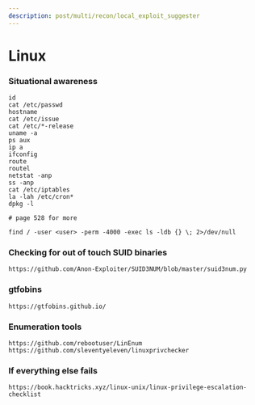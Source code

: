 ```yaml
---
description: post/multi/recon/local_exploit_suggester
---
```


# Linux

### Situational awareness

```text
id
cat /etc/passwd
hostname
cat /etc/issue
cat /etc/*-release
uname -a
ps aux
ip a
ifconfig
route
routel
netstat -anp
ss -anp
cat /etc/iptables
la -lah /etc/cron*
dpkg -l

# page 528 for more

find / -user <user> -perm -4000 -exec ls -ldb {} \; 2>/dev/null
```

### Checking for out of touch SUID binaries

```text
https://github.com/Anon-Exploiter/SUID3NUM/blob/master/suid3num.py
```

### gtfobins

```text
https://gtfobins.github.io/
```

### Enumeration tools

```text
https://github.com/rebootuser/LinEnum
https://github.com/sleventyeleven/linuxprivchecker
```

### If everything else fails

```text
https://book.hacktricks.xyz/linux-unix/linux-privilege-escalation-checklist
```

